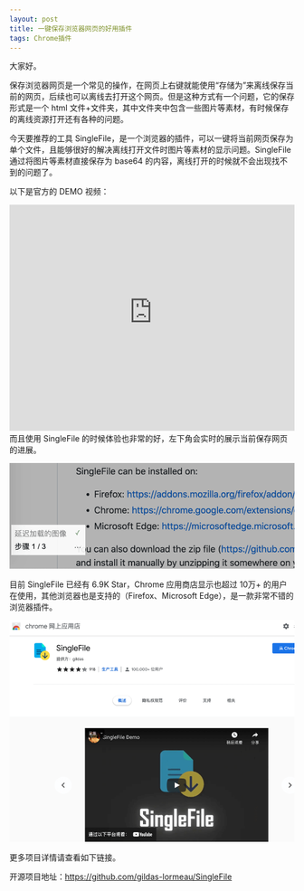 ```yaml
---
layout: post
title: 一键保存浏览器网页的好用插件
tags: Chrome插件
---
```


大家好。

保存浏览器网页是一个常见的操作，在网页上右键就能使用“存储为”来离线保存当前的网页，后续也可以离线去打开这个网页。但是这种方式有一个问题，它的保存形式是一个 html 文件+文件夹，其中文件夹中包含一些图片等素材，有时候保存的离线资源打开还有各种的问题。

今天要推荐的工具 SingleFile，是一个浏览器的插件，可以一键将当前网页保存为单个文件，且能够很好的解决离线打开文件时图片等素材的显示问题。SingleFile 通过将图片等素材直接保存为 base64 的内容，离线打开的时候就不会出现找不到的问题了。

以下是官方的 DEMO 视频：

<iframe width="100%" height="400" src="https://user-images.githubusercontent.com/396787/156664907-cc458e35-f41b-45ca-91eb-372213812b44.mp4" frameborder="0" allowfullscreen></iframe>
而且使用 SingleFile 的时候体验也非常的好，左下角会实时的展示当前保存网页的进展。

![image-20220306000032053](https://raw.githubusercontent.com/ZhuPeng/pic/master/images/compress_image-20220306000032053.png)

目前 SingleFile 已经有 6.9K Star，Chrome 应用商店显示也超过 10万+ 的用户在使用，其他浏览器也是支持的（Firefox、Microsoft Edge），是一款非常不错的浏览器插件。

![image-20220306000131538](https://raw.githubusercontent.com/ZhuPeng/pic/master/images/compress_image-20220306000131538.png)

更多项目详情请查看如下链接。

开源项目地址：https://github.com/gildas-lormeau/SingleFile
